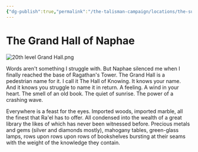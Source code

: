 ```yaml
---
{"dg-publish":true,"permalink":"/the-talisman-campaign/locations/the-sunken-spire/levels-players/20th/","noteIcon":""}
---
```


# The Grand Hall of Naphae

![20th level Grand Hall.png](/img/user/The%20Talisman%20Campaign/Locations/The%20Sunken%20Spire/Levels%20(Players)/20th%20level%20Grand%20Hall.png)

Words aren't something I struggle with. But Naphae silenced me when I finally reached the base of Ragathan's Tower. The Grand Hall is a pedestrian name for it. I call it The Hall of Knowing. It knows your name. And it knows you struggle to name it in return. A feeling. A wind in your heart. The smell of an old book. The quiet of sunrise. The power of a crashing wave. 

Everywhere is a feast for the eyes. Imported woods, imported marble, all the finest that Ra'el has to offer. All condensed into the wealth of a great library the likes of which has never been witnessed before. Precious metals and gems (silver and diamonds mostly), mahogany tables, green-glass lamps, rows upon rows upon rows of bookshelves bursting at their seams with the weight of the knowledge they contain. 